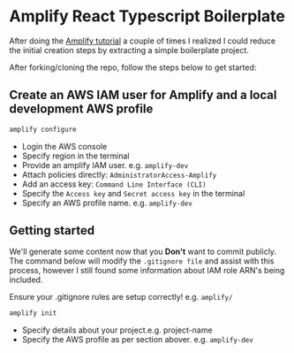 # Amplify React Typescript Boilerplate

After doing the [Amplify tutorial](https://docs.amplify.aws/start/getting-started/setup/q/integration/js/#initialize-a-new-backend) a couple of times I realized I could reduce the initial creation steps by extracting a simple boilerplate project.

After forking/cloning the repo, follow the steps below to get started:


## Create an **AWS IAM user** for Amplify and a local development **AWS profile**

```bash
amplify configure
```

- Login the AWS console
- Specify region in the terminal
- Provide an amplify IAM user. e.g. `amplify-dev`
- Attach policies directly: `AdministratorAccess-Amplify`
- Add an access key: `Command Line Interface (CLI)`
- Specify the `Access key` and `Secret access key` in the terminal
- Specify an AWS profile name. e.g. `amplify-dev`

## Getting started

We'll generate some content now that you **Don't** want to commit publicly.
The command below will modify the `.gitignore file` and assist with this process, however I still found some information about IAM role ARN's being included.

Ensure your .gitignore rules are setup correctly! 
e.g. `amplify/`

```bash
amplify init
```

- Specify details about your project.e.g. project-name
- Specify the AWS profile as per section abover. e.g. `amplify-dev`
